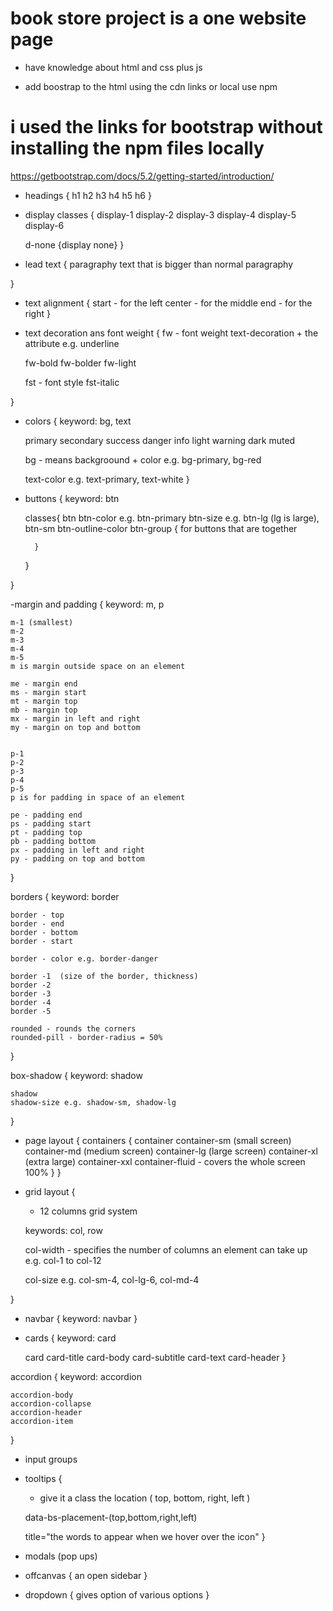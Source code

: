 # book store project is a one website page

- have knowledge about html and css plus js

- add boostrap to the html using the cdn links or local use npm

# i used the links for bootstrap without installing the npm files locally

https://getbootstrap.com/docs/5.2/getting-started/introduction/


- headings
{
    h1
    h2
    h3
    h4
    h5
    h6
}

- display classes 
{
    display-1
    display-2
    display-3
    display-4
    display-5
    display-6

    d-none {display none}
}

- lead text
{
    paragraphy text that is bigger than normal paragraphy

}

- text alignment
{
    start - for the left
    center - for the middle
    end - for the right
}

- text decoration ans font weight
{
    fw - font weight
    text-decoration + the attribute e.g. underline

    fw-bold
    fw-bolder
    fw-light

    fst - font style 
    fst-italic

}

- colors
{
    keyword: bg, text

    primary
    secondary
    success
    danger
    info
    light
    warning
    dark
    muted

    bg - means backgroound + color e.g. bg-primary, bg-red

    text-color e.g. text-primary, text-white
}

- buttons
{
    keyword: btn

    classes{
        btn
        btn-color e.g. btn-primary
        btn-size e.g. btn-lg (lg is large), btn-sm
        btn-outline-color 
        btn-group
        {
            for buttons that are together

        } 
    }

    
}

-margin and padding
{
    keyword: m, p

    m-1 (smallest)
    m-2
    m-3
    m-4
    m-5
    m is margin outside space on an element

    me - margin end
    ms - margin start
    mt - margin top
    mb - margin top
    mx - margin in left and right
    my - margin on top and bottom


    p-1
    p-2
    p-3
    p-4
    p-5
    p is for padding in space of an element

    pe - padding end
    ps - padding start
    pt - padding top
    pb - padding bottom
    px - padding in left and right
    py - padding on top and bottom
}

borders
{
    keyword: border 

    border - top
    border - end
    border - bottom
    border - start

    border - color e.g. border-danger

    border -1  (size of the border, thickness)
    border -2
    border -3
    border -4
    border -5

    rounded - rounds the corners
    rounded-pill - border-radius = 50%

}

box-shadow
{
    keyword: shadow

    shadow
    shadow-size e.g. shadow-sm, shadow-lg
}


- page layout
{
    containers
    {
        container
        container-sm (small screen)
        container-md (medium screen)
        container-lg (large screen)
        container-xl (extra large)
        container-xxl
        container-fluid - covers the whole screen 100%
    }
}

- grid layout
{
    - 12 columns grid system 

    keywords: col, row

    col-width - specifies the number of columns an element can take up e.g. col-1 to col-12

    col-size e.g. col-sm-4, col-lg-6, col-md-4


}


- navbar
{
    keyword: navbar
}

- cards
{
    keyword: card

    card
    card-title
    card-body
    card-subtitle
    card-text
    card-header
}

accordion
{
    keyword: accordion

    accordion-body
    accordion-collapse
    accordion-header
    accordion-item
}

- input groups

- tooltips
{
    - give it a class
    the location ( top, bottom, right, left )

    data-bs-placement-(top,bottom,right,left)

    title="the words to appear when we hover over the icon"
}

- modals (pop ups)

- offcanvas
{
    an open sidebar
}

- dropdown 
{
    gives option of various options
}